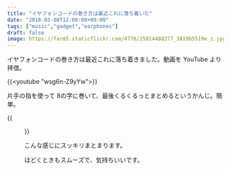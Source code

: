 ```yaml
---
title: "イヤフォンコードの巻き方は最近これに落ち着いた"
date: "2018-03-08T12:00:00+09:00"
tags: ["music","gadget","earphones"]
draft: false
image: https://farm5.staticflickr.com/4776/25814488277_3819b5519e_z.jpg
---
```


イヤフォンコードの巻き方は最近これに落ち着きました。動画を YouTube より拝借。

{{<youtube "wsg6n-Z9yYw">}}

片手の指を使って 8の字に巻いて、最後くるくるっとまとめるというかんじ。簡単。

{{<figure src="https://farm5.staticflickr.com/4776/25814488277_3819b5519e_z.jpg">}}

こんな感じにスッキリまとまります。

ほどくときもスムーズで、気持ちいいです。
